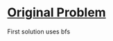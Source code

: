 # [Original Problem](https://leetcode.com/problems/find-largest-value-in-each-tree-row/description/)


First solution uses bfs
